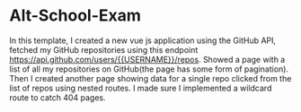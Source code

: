 # Alt-School-Exam

In this template, I created a new vue js application using the GitHub API, fetched my GitHub repositories using this endpoint https://api.github.com/users/{{USERNAME}}/repos. Showed a page with a list of all my repositories on GitHub(the page has some form of pagination). Then I created another page showing data for a single repo clicked from the list of repos using nested routes. I made sure I implemented a wildcard route to catch 404 pages. 

